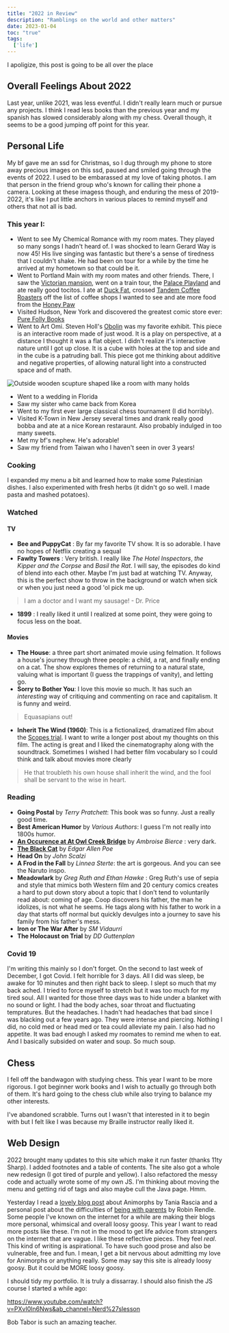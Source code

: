 ```yaml
---
title: "2022 in Review"
description: "Ramblings on the world and other matters"
date: 2023-01-04
toc: "true"
tags:
  ['life']
---
```


I apoligize, this post is going to be all over the place

## Overall Feelings About 2022

Last year, unlike 2021, was less eventful. I didn't really learn much or pursue any projects. I think I read less books than the previous year and my spanish has slowed considerably along with my chess. Overall though, it seems to be a good jumping off point for this year.

## Personal Life

My bf gave me an ssd for Christmas, so I dug through my phone to store away precious images on this ssd, paused and smiled going through the events of 2022. I used to be embarassed at my love of taking photos. I am that person in the friend group who's known for calling their phone a camera. Looking at these imagess though, and enduring the mess of 2019-2022, it's like I put little anchors in various places to remind myself and others that not all is bad.

### This year I:

* Went to see My Chemical Romance with my room mates. They played so many songs I hadn't heard of. I was shocked to learn Gerard Way is now 45! His live singing was fantastic but there's a sense of tiredness that I couldn't shake. He had been on tour for a while by the time he arrived at my hometown so that could be it. 
* Went to Portland Main with my room mates and other friends. There, I saw the [Victorian mansion](https://victoriamansion.org/), went on a train tour, the [Palace Playland](https://www.palaceplayland.com/) and ate really good tocitos. I ate at [Duck Fat](https://www.duckfat.com/), crossed [Tandem Coffee Roasters](https://www.tandemcoffee.com/) off the list of coffee shops I wanted to see and ate more food from the [Honey Paw](https://www.thehoneypaw.com/)
* Visited Hudson, New York and discovered the greatest comic store ever: [Pure Folly Books](https://www.instagram.com/purefollybooks/?hl=en)
* Went to Art Omi. Steven Holl's [Obolin](https://artomi.org/exhibition/steven-holl-obolin/) was my favorite exhibit. This piece is an interactive room made of just wood. It is a play on perspective, at a distance I thought it was a flat object. I didn't realize it's interactive nature until I got up close. It is a cube with holes at the top and side and in the cube is a patruding ball. This piece got me thinking about additive and negative properties, of allowing natural light into a constructed space and of math.

![Outside wooden scupture shaped like a room with many holds](https://artomi.org/wp-content/uploads/2022/11/obolin_sha-2-987x1333-1.jpg)

* Went to a wedding in Florida
* Saw my sister who came back from Korea
* Went to my first ever large classical chess tournament (I did horribly).
* Visited K-Town in New Jersey several times and drank really good bobba and ate at a nice Korean restaraunt. Also probably indulged in too many sweets. 
* Met my bf's nephew. He's adorable!
* Saw my friend from Taiwan who I haven't seen in over 3 years!

### Cooking

I expanded my menu a bit and learned how to make some Palestinian dishes. I also experimented with fresh herbs (it didn't go so well. I made pasta and mashed potatoes).

### Watched

#### TV
* __Bee and PuppyCat__ : By far my favorite TV show. It is so adorable. I have no hopes of Netflix creating a sequal
* __Fawlty Towers__ : Very british. I really like *The Hotel Inspectors*, *the Kipper and the Corpse* and *Basil the Rat*. I will say, the episodes do kind of blend into each other. Maybe I'm just bad at watching TV. Anyway, this is the perfect show to throw in the background or watch when sick or when you just need a good 'ol pick me up.

> I am a doctor and I want my sausage! - Dr. Price

* __1899__ : I really liked it until I realized at some point, they were going to focus less on the boat.

#### Movies

* __The House__: a three part short animated movie using felmation. It follows a house's journey through three people: a child, a rat, and finally ending on a cat. The show explores themes of returning to a natural state, valuing what is important (I guess the trappings of vanity), and letting go.
* __Sorry to Bother You__: I love this movie so much. It has such an *interesting* way of critiquing and commenting on race and capitalism. It is funny and weird.

> Equasapians out!

* __Inherit The Wind (1960)__: This is a fictionalized, dramatized film about the [Scopes trial](https://famous-trials.com/scopesmonkey/2127-home). I want to write a longer post about my thoughts on this film. The acting is great and I liked the cinematography along with the soundtrack. Sometimes I wished I had better film vocabulary so I could think and talk about movies more clearly

> He that troubleth his own house shall inherit the wind, and the fool shall be servant to the wise in heart.

### Reading

* __Going Postal__ by *Terry Pratchett*: This book was so funny. Just a really good time. 
* __Best American Humor__ by *Various Authors*: I guess I'm not really into 1800s humor.
* __[An Occurence at At Owl Creek Bridge](https://loa-shared.s3.amazonaws.com/static/pdf/Bierce_Owl_Creek_Bridge.pdf)__ by *Ambroise Bierce* : very dark.
* __[The Black Cat](https://www.ibiblio.org/ebooks/Poe/Black_Cat.pdf)__ by *Edgar Allen Poe*
* __Head On__ by *John Scalzi*
* __A Frod in the Fall__ by *Linnea Sterte*: the art is gorgeous. And you can see the Naruto inspo.
* __Meadowlark__ by *Greg Ruth and Ethan Hawke* : Greg Ruth's use of sepia and style that mimics both Western film and 20 century comics creates a hard to put down story about a topic that I don't tend to voluntarily read about: coming of age. Coop discovers his father, the man he idolizes, is not what he seems. He tags along with his father to work in a day that starts off normal but quickly devulges into a journey to save his family from his father's mess.
* __Iron or The War After__ by *SM Vidaurri*
* __The Holocaust on Trial__ by *DD Guttenplan*

### Covid 19

I'm writing this mainly so I don't forget. On the second to last week of December, I got Covid. I felt horrible for 3 days. All I did was sleep, be awake for 10 minutes and then right back to sleep. I slept so much that my back ached. I tried to force myself to stretch but it was too much for my tired soul. All I wanted for those three days was to hide under a blanket with no sound or light. I had the body aches, soar throat and fluctuating tempratures. But the headaches. I hadn't had headaches that bad since I was blacking out a few years ago. They were intense and piercing. Nothing I did, no cold med or head med or tea could alleviate my pain. I also had no appetite. It was bad enough I asked my roomates to remind me when to eat. And I basically subsided on water and soup. So much soup.

## Chess 

I fell off the bandwagon with studying chess. This year I want to be more rigorous. I got beginner work books and I wish to actually go through both of them. It's hard going to the chess club while also trying to balance my other interests.

I've abandoned scrabble. Turns out I wasn't that interested in it to begin with but I felt like I was because my Braille instructor really liked it.

## Web Design

2022 brought many updates to this site which make it run faster (thanks 11ty Sharp). I added footnotes and a table of contents. The site also got a whole new redesign (I got tired of purple and yellow). I also refactored the messy code and actually wrote some of my own JS. I'm thinking about moving the menu and getting rid of tags and also maybe cull the Java page. Hmm.

Yesterday I read a [lovely blog post](https://www.taniarascia.com/animorphs/) about Animorphs by Tania Rascia and a personal post about the difficulties of [being with parents](https://www.robinrendle.com/notes/church-going/) by Robin Rendle. Some people I've known on the internet for a while are making their blogs more personal, whimsical and overall loosy goosy. This year I want to read more posts like these. I'm not in the mood to get life advice from strangers on the internet that are vague. I like these reflective pieces. They feel *real*. This kind of writing is aspirational. To have such good prose and also be vulnerable, free and fun. I mean, I get a bit nervous about admitting my love for Animorphs or anything really. Some may say this site is already loosy goosy. But it could be MORE loosy goosy. 

I should tidy my portfolio. It is truly a dissarray. I should also finish the JS course I started a while ago:

https://www.youtube.com/watch?v=PXvI0ln6Nws&ab_channel=Nerd%27slesson

Bob Tabor is such an amazing teacher.


